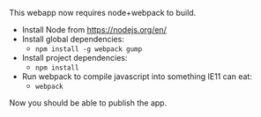 This webapp now requires node+webpack to build.

* Install Node from https://nodejs.org/en/
* Install global dependencies:
  * `npm install -g webpack gump`
* Install project dependencies:
  * `npm install`
* Run webpack to compile javascript into something IE11 can eat:
  * `webpack`

Now you should be able to publish the app.


